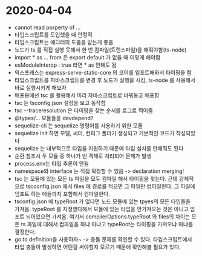 # 2020-04-04

- cannot read porperty of ...
- 타입스크립트를 도입했을 때 안정적
- 타입스크립트는 에디터의 도움을 받는게 좋음
- 노드가 ts 를 직접 실행 못해서 한 번 컴파일(트랜스파일)을 해줘야함(ts-node)
- import \* as ... from 은 export default 가 없을 때 이렇게 해야함
- esModuleInterop : true 라면 \* as 안해도 됨
- 익스프레스는 express-serve-static-core 의 코어를 임포트해와서 타이핑을 함
- 타입스크립트를 자바스크립트를 변경 후 노드가 실행을 시킴, ts-node 를 사용해서 바로 실행시키게 해보자
- 배포용에선 tsc 를 활용해서 미리 자바스크립트로 바꿔놓고 배포함
- tsc 는 tsconfig.json 설정을 보고 동작함
- tsc --traceresolution 은 타이핑을 찾는 순서를 로그로 찍어줌
- @types/... 모듈들을 devdepend?
- sequelize-cli 는 sequelize 명령어를 사용하기 위한 모듈
- sequelize init 하면 모델, 씨더, 컨피그 폴더가 생성되고 기본적인 코드가 작성되있다
- sequelize 는 내부적으로 타입을 지원하기 때문에 타입 설치를 안해줘도 된다
- 순환 참조시 두 모듈 중 하나가 빈 객체로 처리되어 문제가 발생
- process.env는 타입 추론이 안됨
- namespace와 interface 는 직접 확장할 수 있음 -> declaration merging!
- tsc 는 모듈에 있는 모든 ts 파일을 모두 컴파일 해서 타이핑을 찾는다. 근데 강제적으로 tscconfig.json 에서 files 에 경로를 적으면 그 파일만 컴파일한다. 그 파일에 임포트 하는 애들까지 포함해서 컴파일한다.
- tsconfig.json 에 typeRoot 가 없다면 노드 모듈에 있는 tpyes의 모든 타입들을 가져옴. typeRoot 를 지정했다해서 모듈에 있는 타입을 안가져오는 것은 아니고 임포트 되어있으면 가져옴. 여기서 compilerOptions.typeRoot 와 files의 차이는 모든 ts 파일에 대해서 컴파일을 하냐 마냐고 typeRoot는 타이핑을 가져오냐 마냐를 결정한다.
- go to definition을 사용하자~ -> 충돌 문제를 확인할 수 있다. 타입스크립트에서 타입 충돌이 발생하면 어떤걸 써야할지 모르기 때문에 확인해볼 필요가 있다.
